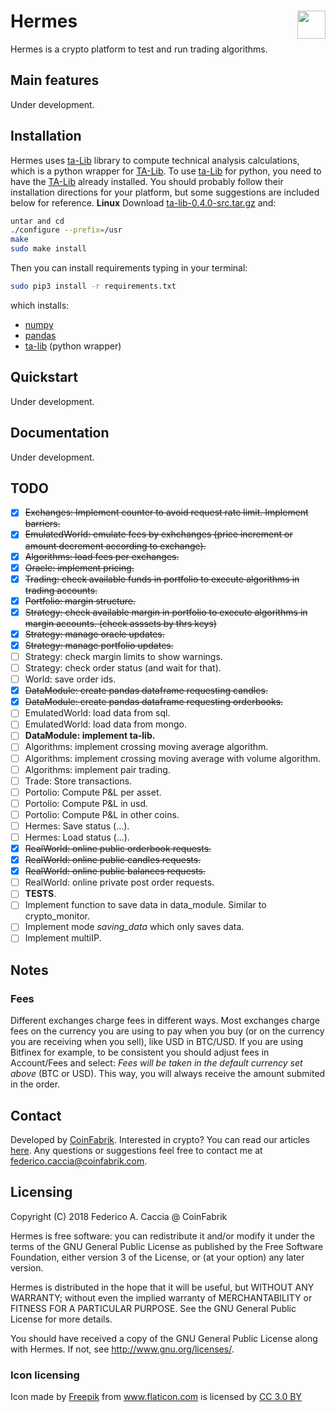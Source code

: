 # Hermes <img align="right" width="45" height="45" src="img/hermes.png">
Hermes is a crypto platform to test and run trading algorithms.

## Main features
Under development.

## Installation
Hermes uses [ta-Lib](https://github.com/mrjbq7/ta-lib) library to compute technical analysis calculations, which is a python wrapper for [TA-Lib](http://ta-lib.org/). To use [ta-Lib](https://github.com/mrjbq7/ta-lib) for python, you need to have the [TA-Lib](http://ta-lib.org/) already installed. You should probably follow their installation directions for your platform, but some suggestions are included below for reference.
**Linux**
Download [ta-lib-0.4.0-src.tar.gz](http://prdownloads.sourceforge.net/ta-lib/ta-lib-0.4.0-src.tar.gz) and:

```bash
untar and cd
./configure --prefix=/usr
make
sudo make install
```
Then you can install requirements typing in your terminal:
```bash
sudo pip3 install -r requirements.txt
```
which installs:
- [numpy](http://www.numpy.org/)
- [pandas](https://pandas.pydata.org/)
- [ta-lib](https://github.com/mrjbq7/ta-lib) (python wrapper)

## Quickstart
Under development.

## Documentation
Under development.

## TODO

- [X] ~~Exchanges: Implement counter to avoid request rate limit. Implement barriers.~~
- [x] ~~EmulatedWorld: emulate fees by exhchanges (price increment or amount decrement according to exchange).~~
- [x] ~~Algorithms: load fees per exchanges.~~
- [x] ~~Oracle: implement pricing.~~
- [x] ~~Trading: check available funds in portfolio to execute algorithms in trading accounts.~~
- [x] ~~Portfolio: margin structure.~~
- [x] ~~Strategy: check available margin in portfolio to execute algorithms in margin accounts. (check asssets by thrs keys)~~
- [x] ~~Strategy: manage oracle updates.~~
- [X] ~~Strategy: manage portfolio updates.~~
- [ ] Strategy: check margin limits to show warnings.
- [ ] Strategy: check order status (and wait for that).
- [ ] World: save order ids.
- [x] ~~DataModule: create pandas dataframe requesting candles.~~
- [x] ~~DataModule: create pandas dataframe requesting orderbooks.~~
- [ ] EmulatedWorld: load data from sql.
- [ ] EmulatedWorld: load data from mongo.
- [ ] **DataModule: implement ta-lib.**
- [ ] Algorithms: implement crossing moving average algorithm.
- [ ] Algorithms: implement crossing moving average with volume algorithm.
- [ ] Algorithms: implement pair trading.
- [ ] Trade: Store transactions.
- [ ] Portolio: Compute P&L per asset.
- [ ] Portolio: Compute P&L in usd.
- [ ] Portolio: Compute P&L in other coins.
- [ ] Hermes: Save status (...).
- [ ] Hermes: Load status (...).
- [x] ~~RealWorld: online public orderbook requests.~~
- [x] ~~RealWorld: online public candles requests.~~
- [x] ~~RealWorld: online public balances requests.~~
- [ ] RealWorld: online private post order requests.
- [ ] **TESTS**.
- [ ] Implement function to save data in data_module. Similar to crypto_monitor.
- [ ] Implement mode *saving_data* which only saves data.
- [ ] Implement multiIP.

## Notes

### Fees
Different exchanges charge fees in different ways.
Most exchanges charge fees on the currency you are using to pay when you buy (or  on the currency you are receiving when you sell), like USD in BTC/USD.
If you are using Bitfinex for example, to be consistent you should adjust fees in Account/Fees and select: *Fees will be taken in the default currency set above* (BTC or USD).
This way, you will always receive the amount submited in the order.

## Contact
Developed by [CoinFabrik](https://www.coinfabrik.com/). 
Interested in crypto? You can read our articles [here](https://blog.coinfabrik.com/).
Any questions or suggestions feel free to contact me at federico.caccia@coinfabrik.com.

## Licensing
Copyright (C) 2018 Federico A. Caccia @ CoinFabrik

Hermes is free software: you can redistribute it and/or modify it under the terms of the GNU General Public License as published by the Free Software Foundation, either version 3 of the License, or (at your option) any later version.

Hermes is distributed in the hope that it will be useful, but WITHOUT ANY WARRANTY; without even the implied warranty of MERCHANTABILITY or FITNESS FOR A PARTICULAR PURPOSE.  See the GNU General Public License for more details.

You should have received a copy of the GNU General Public License along with Hermes.  If not, see <http://www.gnu.org/licenses/>.

### Icon licensing
<div>Icon made by <a href="http://www.freepik.com" title="Freepik">Freepik</a> from <a href="https://www.flaticon.com/" title="Flaticon">www.flaticon.com</a> is licensed by <a href="http://creativecommons.org/licenses/by/3.0/" title="Creative Commons BY 3.0" target="_blank">CC 3.0 BY</a></div>
